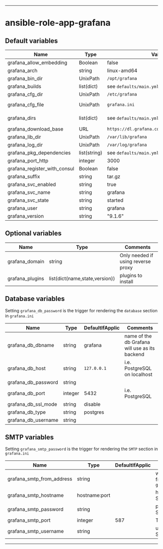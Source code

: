 ----
# ansible-role-app-grafana

## Default variables
| Name | Type | Value | Comments |
| ---- | ---- | ----- | -------- |
| grafana_allow_embedding | Boolean | false | see [docs](https://grafana.com/docs/grafana/latest/setup-grafana/configure-grafana/#allow_embedding) |
| grafana_arch | string | linux-amd64 ||
| grafana_bin_dir | UnixPath | `/opt/grafana` ||
| grafana_builds | list(dict) | see `defaults/main.yml` ||
| grafana_cfg_dir | UnixPath |  `/etc/grafana` ||
| grafana_cfg_file | UnixPath |  `grafana.ini` | in `grafana_cfg_dir` |
| grafana_dirs | list(dict) | see `defaults/main.yml` | directories to create |
| grafana_download_base | URL | `https://dl.grafana.com/enterprise/release` ||
| grafana_lib_dir | UnixPath | `/var/lib/grafana` ||
| grafana_log_dir | UnixPath | `/var/log/grafana` ||
| grafana_pkg_dependencies | list(string) | see `defaults/main.yml` ||
| grafana_port_http | integer | 3000 ||
| grafana_register_with_consul | Boolean | false ||
| grafana_suffix | string | tar.gz ||
| grafana_svc_enabled | string | true ||
| grafana_svc_name | string | grafana ||
| grafana_svc_state | string | started ||
| grafana_user | string | grafana ||
| grafana_version | string | "9.1.6" ||

## Optional variables
| Name | Type | Comments |
| ---- | ---- | -------- |
| grafana_domain | string | Only needed if using reverse proxy |
| grafana_plugins | list(dict(name,state,version)) | plugins to install |

## Database variables
Setting `grafana_db_password` is the trigger for rendering the `database` section in `grafana.ini`

| Name | Type | DefaultIfApplic | Comments |
| ---- | ---- | --------------- | -------- |
| grafana_db_dbname | string | grafana | name of the db Grafana will use as its backend |
| grafana_db_host | string | `127.0.0.1` | i.e. PostgreSQL on localhost |
| grafana_db_password | string |||
| grafana_db_port | integer |  5432 | i.e. PostgreSQL ||
| grafana_db_ssl_mode | string | disable ||
| grafana_db_type | string | postgres ||
| grafana_db_username | string |||

## SMTP variables
Setting `grafana_smtp_password` is the trigger for rendering the `SMTP` section in `grafana.ini`

| Name | Type | DefaultIfApplic | Comments |
| ---- | ---- | --------------- | -------- |
| grafana_smtp_from_address | string || who emails come from , e.g. `grafana@example.com` |
| grafana_smtp_hostname | hostname:port || how to contact the SMTP server |
| grafana_smtp_password | string || password for the SMTP server |
| grafana_smtp_port | integer | 587 | TLS endpoint |
| grafana_smtp_username | string || username on the SMTP server |

----
